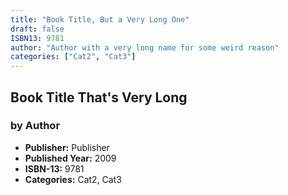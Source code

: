 ```yaml
---
title: "Book Title, But a Very Long One"
draft: false
ISBN13: 9781
author: "Author with a very long name for some weird reason"
categories: ["Cat2", "Cat3"]
---
```


## Book Title That's Very Long

### by Author

- **Publisher:** Publisher
- **Published Year:** 2009
- **ISBN-13:** 9781
- **Categories:** Cat2, Cat3
